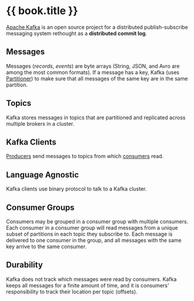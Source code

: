# {{ book.title }}

[Apache Kafka](https://kafka.apache.org/) is an open source project for a distributed publish-subscribe messaging system rethought as a **distributed commit log**.

## Messages

Messages (_records_, _events_) are byte arrays (String, JSON, and Avro are among the most common formats).
If a message has a key, Kafka (uses [Partitioner](clients/producer/Partitioner.md)) to make sure that all messages of the same key are in the same partition.

## Topics

Kafka stores messages in topics that are partitioned and replicated across multiple brokers in a cluster.

## Kafka Clients

[Producers](clients/producer/index.md) send messages to topics from which [consumers](clients/consumer/index.md) read.

## Language Agnostic

Kafka clients use binary protocol to talk to a Kafka cluster.

## Consumer Groups

Consumers may be grouped in a consumer group with multiple consumers. Each consumer in a consumer group will read messages from a unique subset of partitions in each topic they subscribe to. Each message is delivered to one consumer in the group, and all messages with the same key arrive to the same consumer.

## Durability

Kafka does not track which messages were read by consumers. Kafka keeps all messages for a finite amount of time, and it is consumers' responsibility to track their location per topic (offsets).
